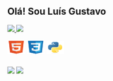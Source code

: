 ## Olá! Sou Luís Gustavo

<div>
  <a href=https://github.com/LuisGustavoDev">
  <img height="180em" src="https://github-readme-stats.vercel.app/api?username=LuisGustavoDev&show_icons=true&theme=synthwave&include_all_commits=true*count_private=true"/>
  <img height="180em" src="https://github-readme-stats.vercel.app/api/top-langs/?username=LuisGustavoDev&layout=compact&langs_count=16&theme=synthwave"/>
</div>

<div style="display: inline-block">
  <br>
  <img align="center" alt="HTML" height="30" width="40" src="https://raw.githubusercontent.com/devicons/devicon/master/icons/html5/html5-original.svg">
  <img align="center" alt="CSS" height="30" width="40" src="https://raw.githubusercontent.com/devicons/devicon/master/icons/css3/css3-original.svg">
  <img align="center" alt="Python" height="30" width="40" src="https://raw.githubusercontent.com/devicons/devicon/master/icons/python/python-original.svg">
</div>

  ##

<div>
  <a href="https://www.linkedin.com/in/luís-gustavo-ribeiro-dos-santos-8055a2292/" target="_blank"><img src="https://img.shields.io/badge/-LinkedIn-%230077B5?style=for-the-badge&logo=linkedin&logoColor=white" target="_blank"></a>
  <a href = "mailto:contatoluisgustavodev@gmail.com"><img src="https://img.shields.io/badge/-Gmail-%23333?style=for-the-badge&logo=gmail&logoColor=white" target="_blank"></a
</div>
